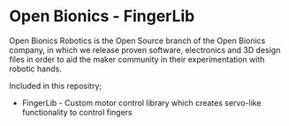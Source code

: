 # Open Bionics - FingerLib

Open Bionics Robotics is the Open Source branch of the Open Bionics company, in which we release proven software, electronics and 3D design files in order to aid the maker community in their experimentation with robotic hands.

Included in this repositry;

- FingerLib - Custom motor control library which creates servo-like functionality to control fingers
